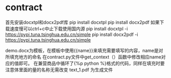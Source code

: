 # contract
首先安装docxtpl和docx2pdf库
pip install docxtpl
pip install docx2pdf
如果下载速度慢可以ctrl+c中止下载使用国内源
pip install docxtpl -i https://pypi.tuna.tsinghua.edu.cn/simple
pip install docx2pdf -i https://pypi.tuna.tsinghua.edu.cn/simple

demo.docx为模板，在模板中使用{{name}}来填充需要填写的内容，name是对所填充地方的命名
在contract.py文件中get_context（）函数中修改相应name对应的值即可。
在兼营商品中循环了{%p python %}格式的代码，同样在填充时要注意体里面的量的名称无需改变
text_1.pdf 为生成文件
